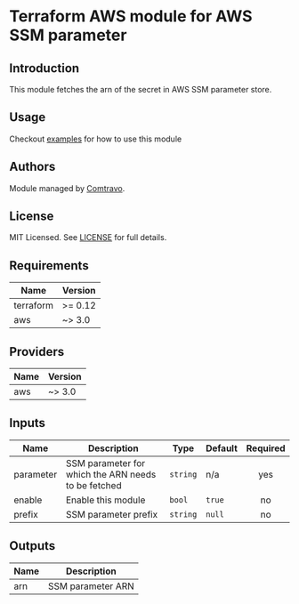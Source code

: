 # Terraform AWS module for AWS SSM parameter

## Introduction

This module fetches the arn of the secret in AWS SSM parameter store.

## Usage  
Checkout [examples](./examples) for how to use this module

## Authors

Module managed by [Comtravo](https://github.com/comtravo).

## License

MIT Licensed. See [LICENSE](LICENSE) for full details.

## Requirements

| Name | Version |
|------|---------|
| terraform | >= 0.12 |
| aws | ~> 3.0 |

## Providers

| Name | Version |
|------|---------|
| aws | ~> 3.0 |

## Inputs

| Name | Description | Type | Default | Required |
|------|-------------|------|---------|:--------:|
| parameter | SSM parameter for which the ARN needs to be fetched | `string` | n/a | yes |
| enable | Enable this module | `bool` | `true` | no |
| prefix | SSM parameter prefix | `string` | `null` | no |

## Outputs

| Name | Description |
|------|-------------|
| arn | SSM parameter ARN |

